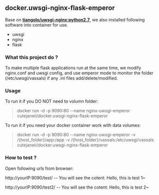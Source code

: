 ## docker.uwsgi-nginx-flask-emperor ##

Base on  **[tiangolo/uwsgi-nginx:python2.7](https://github.com/tiangolo/uwsgi-nginx-docker)**, we also installed following software into container for use.

- uwsgi
- nginx
- flask

### What this project do ? ###

To make multiple flask applications run at the same time, we modify nginx.conf and uwsgi config, and use emperor mode to monitor the folder (/etc/uwsgi/vassals) if any .ini files add/delete/modified.

### Usage ###

To run it if you DO NOT need to volumn folder:

> docker run -d -p 9090:80 --name nginx-uwsgi-emperor cutejaneii/docker.uwsgi-nginx-flask-emperor

To run it if you need your docker container work with data volumes:

> docker run -d -p 9090:80 --name nginx-uwsgi-emperor -v /{host_folder}/app:/app -v /{host_folder}/vassals:/etc/uwsgi/vassals cutejaneii/docker.uwsgi-nginx-flask-emperor

### How to test ? ###

Open following urls from browser:

http://yourIP:9090/test/    -- You will see the cotent: Hello, this is test 1~
 
http://yourIP:9090/test2/   -- You will see the cotent: Hello, this is test 2~
